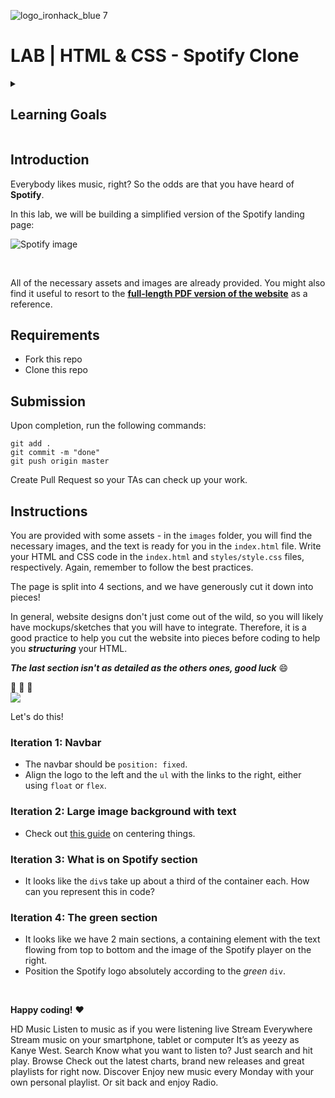 ![logo_ironhack_blue 7](https://user-images.githubusercontent.com/23629340/40541063-a07a0a8a-601a-11e8-91b5-2f13e4e6b441.png)

# LAB | HTML & CSS - Spotify Clone

<details>
  <summary>
   <h2>Learning Goals</h2>
  </summary>

  This exercise allows you to practice and apply the concepts and techniques taught in class. 

  Upon completion of this exercise, you will be able to:

  - Create a webpage based on provided design and assets.
  - Create and link an external CSS stylesheet with an HTML document.
  - Display images in a webpage using HTML image tags and CSS `background` property.
  - Use the CSS `position` property to position elements on a webpage.
  - Use Flexbox to layout and position elements on a webpage.
  - Center content on a webpage, including images and text.
  - Submit completed work using Git and GitHub by creating a Pull Request.

  <br>
  <hr> 

</details>

## Introduction

Everybody likes music, right? So the odds are that you have heard of **Spotify**.

In this lab, we will be building a simplified version of the Spotify landing page:

![Spotify image](https://i.imgur.com/xVD0bm6.jpg)

<br>

All of the necessary assets and images are already provided. You might also find it useful to resort to the **[full-length PDF version of the website](https://s3-eu-west-1.amazonaws.com/ih-materials/uploads/spotify-prototype.pdf)** as a reference.

## Requirements

- Fork this repo
- Clone this repo

## Submission

Upon completion, run the following commands:

```shell
git add .
git commit -m "done"
git push origin master
```

Create Pull Request so your TAs can check up your work.

## Instructions

You are provided with some assets - in the `images` folder, you will find the necessary images, and the text is ready for you in the `index.html` file. Write your HTML and CSS code in the `index.html` and `styles/style.css` files, respectively. Again, remember to follow the best practices.

The page is split into 4 sections, and we have generously cut it down into pieces!

In general, website designs don't just come out of the wild, so you will likely have mockups/sketches that you will have to integrate. Therefore, it is a good practice to help you cut the website into pieces before coding to help you _**structuring**_ your HTML.

_**The last section isn't as detailed as the others ones, good luck**_ :smile:

:muscle: :muscle: :muscle:
<br>
![](https://res.cloudinary.com/ihwebdeb/image/upload/v1571085836/Ironhack/spotify-prototype_1x_ahk8ep.jpg)

Let's do this!

### Iteration 1: Navbar

- The navbar should be `position: fixed`.
- Align the logo to the left and the `ul` with the links to the right, either using `float` or `flex`.

### Iteration 2: Large image background with text

- Check out [this guide](https://css-tricks.com/centering-css-complete-guide/) on centering things.

### Iteration 3: What is on Spotify section

- It looks like the `div`s take up about a third of the container each. How can you represent this in code?

### Iteration 4: The green section

- It looks like we have 2 main sections, a containing element with the text flowing from top to bottom and the image of the Spotify player on the right.
- Position the Spotify logo absolutely according to the _green_ `div`.

<br>

**Happy coding!** :heart:




 HD Music
    Listen to music as if you were listening live Stream Everywhere Stream music on your smartphone, tablet or computer
    It’s as yeezy as Kanye West. Search Know what you want to listen to? Just search and hit play. Browse Check out the
    latest charts, brand new releases and great playlists for right now. Discover Enjoy new music every Monday with your
    own personal playlist. Or sit back and enjoy Radio.
